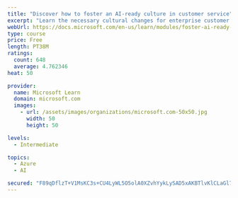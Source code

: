 ```yaml
---
title: "Discover how to foster an AI-ready culture in customer service"
excerpt: "Learn the necessary cultural changes for enterprise customer service to make AI transformation successful, and how they fit into a holistic AI strategy."
webUrl: https://docs.microsoft.com/en-us/learn/modules/foster-ai-ready-culture-customer-service/
type: course
price: Free
length: PT38M
ratings:
  count: 648
  average: 4.762346
heat: 50

provider:
  name: Microsoft Learn
  domain: microsoft.com
  images:
    - url: /assets/images/organizations/microsoft.com-50x50.jpg
      width: 50
      height: 50

levels:
  - Intermediate

topics:
  - Azure
  - AI

secured: "F89qDflzT+V1MsKC3s+CU4LyWL5O5olA0XZvhYykLySAD5xAKBTlvKlCLaGl79YEGyUX2PZXncCT1hvz7Y23Op+Xf3LrEdjMTKWZUPVIU6Q+0KLnWNAxpxt0FD0puA9EyKKS0tmPkiQZll/8Y7ASTIXhZHv7UtaZD+AJSzijeutxoo96yifqLRNAjJFqbX++BQE6Lq5hMI7ShXWlCaXezYqd/pxJG+0tOt1/dfXbjHaEXubVfGESYFVs4CX96DEC9M3DpTBn1rJP8jQdCzLZGu2t7ul+nIeKoOsypgu8DzX4rMPWHiEpPET60B/I9a2hc9fGA4wq77PpffWzj6A793klNb+FDQCeoUOKsvuympsc6u+8Mr+Xi8VhKHm0AKpv1Vg5ww8ydn/OHw8kdQUw8XplVFvlgur4xKQwbEDKfDI=;A8uT6zy8IeGiSBxjWfGl0A=="
---
```


